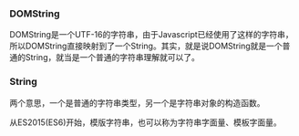 ### DOMString

DOMString是一个UTF-16的字符串，由于Javascript已经使用了这样的字符串，所以DOMString直接映射到了一个String。其实，就是说DOMString就是一个普通的String，就当是一个普通的字符串理解就可以了。

### String

两个意思，一个是普通的字符串类型，另一个是字符串对象的构造函数。

从ES2015(ES6)开始，模版字符串，也可以称为字符串字面量、模板字面量。